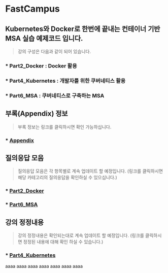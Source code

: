 # FastCampus
## Kubernetes와 Docker로 한번에 끝내는 컨테이너 기반 MSA 실습 예제코드 입니다.

> 강의 구성은 다음과 같이 되어 있습니다.
### * Part2_Docker : Docker 활용
### * Part4_Kubernetes : 개발자를 위한 쿠버네티스 활용
### * Part6_MSA : 쿠버네티스로 구축하는 MSA

## 부록(Appendix) 정보
> 부록 정보는 링크를 클릭하시면 확인 가능하십니다.
### * [Appendix](Appendix/Appendix.md)

## 질의응답 모음
> 질의응답 모음은 각 항목별로 계속 업데이트 할 예정입니다.
> (링크를 클릭하시면 해당 카테고리의 질의응답을 확인하실 수 있으십니다.)
### * [Part2_Docker](Part2_Docker/QnA.md)
### * [Part6_MSA](Part6_MSA/QnA.md)

## 강의 정정내용
> 강의 정정내용은 확인되는대로 계속 업데이트 할 예정입니다.
> (링크를 클릭하시면 정정된 내용에 대해 확인 하실 수 있습니다.)
### * [Part4_Kubernetes](Part4_Kubernetes/Correction.md)
aaaa
aaaa
aaaa
aaaa
aaaa
aaaa
aaaa
